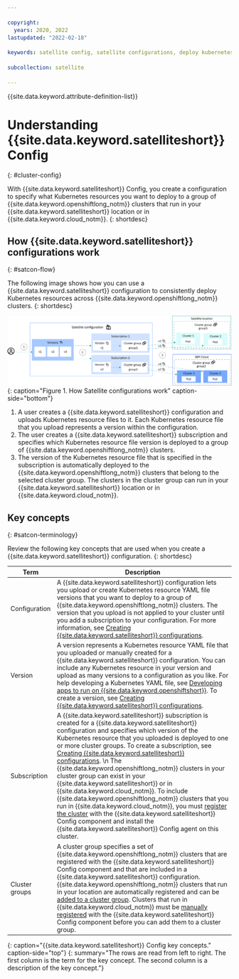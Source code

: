 ```yaml
---

copyright:
  years: 2020, 2022
lastupdated: "2022-02-18"

keywords: satellite config, satellite configurations, deploy kubernetes resources with satellite, satellite deploy apps, satellite subscription, satellite version

subcollection: satellite

---
```


{{site.data.keyword.attribute-definition-list}}

# Understanding {{site.data.keyword.satelliteshort}} Config
{: #cluster-config}

With {{site.data.keyword.satelliteshort}} Config, you create a configuration to specify what Kubernetes resources you want to deploy to a group of {{site.data.keyword.openshiftlong_notm}} clusters that run in your {{site.data.keyword.satelliteshort}} location or in {{site.data.keyword.cloud_notm}}.
{: shortdesc}

## How {{site.data.keyword.satelliteshort}} configurations work
{: #satcon-flow}

The following image shows how you can use a {{site.data.keyword.satelliteshort}} configuration to consistently deploy Kubernetes resources across {{site.data.keyword.openshiftlong_notm}} clusters.
{: shortdesc}

![How {{site.data.keyword.satelliteshort}} configurations work](/images/satcon.png){: caption="Figure 1. How Satellite configurations work" caption-side="bottom"}

1. A user creates a {{site.data.keyword.satelliteshort}} configuration and uploads Kubernetes resource files to it. Each Kubernetes resource file that you upload represents a version within the configuration.
2. The user creates a {{site.data.keyword.satelliteshort}} subscription and specifies which Kubernetes resource file version is deployed to a group of {{site.data.keyword.openshiftlong_notm}} clusters.
3. The version of the Kubernetes resource file that is specified in the subscription is automatically deployed to the {{site.data.keyword.openshiftlong_notm}} clusters that belong to the selected cluster group. The clusters in the cluster group can run in your {{site.data.keyword.satelliteshort}} location or in {{site.data.keyword.cloud_notm}}.

## Key concepts
{: #satcon-terminology}

Review the following key concepts that are used when you create a {{site.data.keyword.satelliteshort}} configuration.
{: shortdesc}

|Term|Description|
|---------|-------------------|
|Configuration|A {{site.data.keyword.satelliteshort}} configuration lets you upload or create Kubernetes resource YAML file versions that you want to deploy to a group of {{site.data.keyword.openshiftlong_notm}} clusters. The version that you upload is not applied to your cluster until you add a subscription to your configuration. For more information, see [Creating {{site.data.keyword.satelliteshort}} configurations](/docs/satellite?topic=satellite-satcon-create).|
|Version|A version represents a Kubernetes resource YAML file that you uploaded or manually created for a {{site.data.keyword.satelliteshort}} configuration. You can include any Kubernetes resource in your version and upload as many versions to a configuration as you like. For help developing a Kubernetes YAML file, see [Developing apps to run on {{site.data.keyword.openshiftshort}}](/docs/openshift?topic=openshift-openshift_apps). To create a version, see [Creating {{site.data.keyword.satelliteshort}} configurations](/docs/satellite?topic=satellite-satcon-create). |
|Subscription|A {{site.data.keyword.satelliteshort}} subscription is created for a {{site.data.keyword.satelliteshort}} configuration and specifies which version of the Kubernetes resource that you uploaded is deployed to one or more cluster groups. To create a subscription, see [Creating {{site.data.keyword.satelliteshort}} configurations](/docs/satellite?topic=satellite-satcon-create).  \n The {{site.data.keyword.openshiftlong_notm}} clusters in your cluster group can exist in your {{site.data.keyword.satelliteshort}} or in {{site.data.keyword.cloud_notm}}. To include {{site.data.keyword.openshiftlong_notm}} clusters that you run in {{site.data.keyword.cloud_notm}}, you must [register the cluster](/docs/satellite?topic=satellite-satcon-existing) with the {{site.data.keyword.satelliteshort}} Config component and install the {{site.data.keyword.satelliteshort}} Config agent on this cluster.|
|Cluster groups|A cluster group specifies a set of {{site.data.keyword.openshiftlong_notm}} clusters that are registered with the {{site.data.keyword.satelliteshort}} Config component and that are included in a {{site.data.keyword.satelliteshort}} configuration. {{site.data.keyword.openshiftlong_notm}} clusters that run in your location are automatically registered and can be [added to a cluster group](/docs/satellite?topic=satellite-setup-clusters-satconfig#setup-clusters-satconfig-groups). Clusters that run in {{site.data.keyword.cloud_notm}} must be [manually registered](/docs/satellite?topic=satellite-satcon-existing) with the {{site.data.keyword.satelliteshort}} Config component before you can add them to a cluster group. |
{: caption="{{site.data.keyword.satelliteshort}} Config key concepts." caption-side="top"}
{: summary="The rows are read from left to right. The first column is the term for the key concept. The second column is a description of the key concept."}

